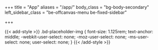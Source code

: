 +++
title = "App"
aliases = "/app/"
body_class = "bg-body-secondary"
left_sidebar_class = "be-offcanvas-menu be-fixed-sidebar"
   
+++

{{< add-style >}}
.bd-placeholder-img {
    font-size: 1.125rem;
    text-anchor: middle;
    -webkit-user-select: none;
    -moz-user-select: none;
    -ms-user-select: none;
    user-select: none;
}
{{< /add-style >}}
